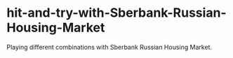 # hit-and-try-with-Sberbank-Russian-Housing-Market
Playing different combinations with Sberbank Russian Housing Market.
